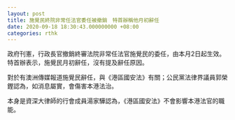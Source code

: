 ```yaml
---
layout: post
title: 施覺民終院非常任法官委任被撤銷　特首辦稱他月初辭任
date: 2020-09-18 18:30:43.000000000 +08:00
categories: rthk
---
```


政府刊憲，行政長官撤銷終審法院非常任法官施覺民的委任，由本月2日起生效。特首辦表示，施覺民月初辭任，沒有提及辭任原因。

對於有澳洲傳媒報道施覺民辭任，與《港區國安法》有關；公民黨法律界議員郭榮鏗認為，如消息屬實，會傷害本港法治。

本身是資深大律師的行會成員湯家驊認為，《港區國安法》不會影響本港法官的職能。
